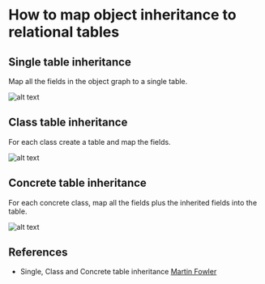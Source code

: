 # How to map object inheritance to relational tables


## Single table inheritance
Map all the fields in the object graph to a single table.
 
![alt text](https://ahoque.org/object-relational-mapping/single-table-inheritance.png "Single table inheritance")

## Class table inheritance
For each class create a table and map the fields.

![alt text](https://martinfowler.com/eaaCatalog/classInheritanceTableSketch.gif "Class table inheritance")


## Concrete table inheritance
For each concrete class, map all the fields plus the inherited fields into the table.

![alt text](https://martinfowler.com/eaaCatalog/leafInheritanceTableSketch.gif "Concrete table inheritance")


## References
* Single, Class and Concrete table inheritance [Martin Fowler](https://martinfowler.com/eaaCatalog/index.html)